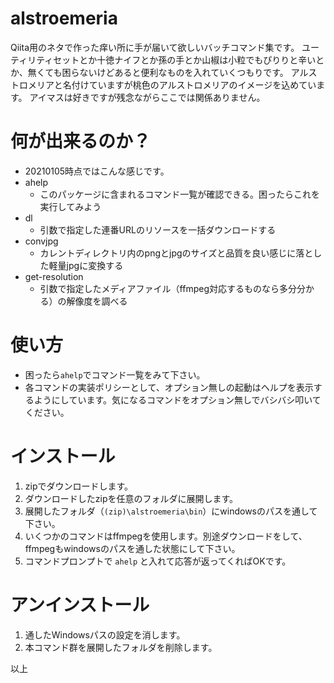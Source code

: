 # alstroemeria
Qiita用のネタで作った痒い所に手が届いて欲しいバッチコマンド集です。
ユーティリティセットとか十徳ナイフとか孫の手とか山椒は小粒でもぴりりと辛いとか、無くても困らないけどあると便利なものを入れていくつもりです。
アルストロメリアと名付けていますが桃色のアルストロメリアのイメージを込めています。
アイマスは好きですが残念ながらここでは関係ありません。

# 何が出来るのか？
- 20210105時点ではこんな感じです。
- ahelp
    - このパッケージに含まれるコマンド一覧が確認できる。困ったらこれを実行してみよう
- dl
    - 引数で指定した連番URLのリソースを一括ダウンロードする
- convjpg
    - カレントディレクトリ内のpngとjpgのサイズと品質を良い感じに落とした軽量jpgに変換する
- get-resolution
    - 引数で指定したメディアファイル（ffmpeg対応するものなら多分分かる）の解像度を調べる

# 使い方
- 困ったら`ahelp`でコマンド一覧をみて下さい。
- 各コマンドの実装ポリシーとして、オプション無しの起動はヘルプを表示するようにしています。気になるコマンドをオプション無しでバシバシ叩いてください。

# インストール
1. zipでダウンロードします。
2. ダウンロードしたzipを任意のフォルダに展開します。
3. 展開したフォルダ（`(zip)\alstroemeria\bin`）にwindowsのパスを通して下さい。
4. いくつかのコマンドはffmpegを使用します。別途ダウンロードをして、ffmpegもwindowsのパスを通した状態にして下さい。
5. コマンドプロンプトで `ahelp` と入れて応答が返ってくればOKです。

# アンインストール
1. 通したWindowsパスの設定を消します。
2. 本コマンド群を展開したフォルダを削除します。

以上
